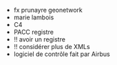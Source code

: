 - fx prunayre geonetwork
- marie lambois
- C4
- PACC registre
- !! avoir un registre
- !! considérer plus de XMLs
- logiciel de contrôle fait par Airbus